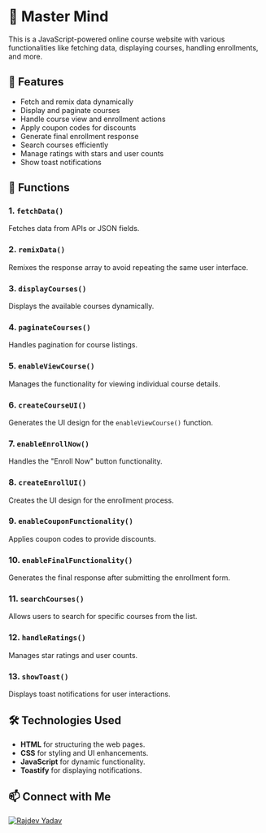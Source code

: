 # 🎯 Master Mind

This is a JavaScript-powered online course website with various functionalities like fetching data, displaying courses, handling enrollments, and more.

## 📌 Features
- Fetch and remix data dynamically
- Display and paginate courses
- Handle course view and enrollment actions
- Apply coupon codes for discounts
- Generate final enrollment response
- Search courses efficiently
- Manage ratings with stars and user counts
- Show toast notifications

## 🚀 Functions

### 1. `fetchData()`
Fetches data from APIs or JSON fields.

### 2. `remixData()`
Remixes the response array to avoid repeating the same user interface.

### 3. `displayCourses()`
Displays the available courses dynamically.

### 4. `paginateCourses()`
Handles pagination for course listings.

### 5. `enableViewCourse()`
Manages the functionality for viewing individual course details.

### 6. `createCourseUI()`
Generates the UI design for the `enableViewCourse()` function.

### 7. `enableEnrollNow()`
Handles the "Enroll Now" button functionality.

### 8. `createEnrollUI()`
Creates the UI design for the enrollment process.

### 9. `enableCouponFunctionality()`
Applies coupon codes to provide discounts.

### 10. `enableFinalFunctionality()`
Generates the final response after submitting the enrollment form.

### 11. `searchCourses()`
Allows users to search for specific courses from the list.

### 12. `handleRatings()`
Manages star ratings and user counts.

### 13. `showToast()`
Displays toast notifications for user interactions.

## 🛠️ Technologies Used
- **HTML** for structuring the web pages.
- **CSS** for styling and UI enhancements.
- **JavaScript** for dynamic functionality.
- **Toastify** for displaying notifications.

## 📫 Connect with Me
[![Rajdev Yadav](https://img.shields.io/badge/LinkedIn-Connect-blue?style=flat-square&logo=linkedin)](https://www.linkedin.com/in/beingrajdevyadav/)

   
